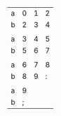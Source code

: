 |  |  |  |  |
| --- | --- | --- | --- |
| a | 0 | 1 | 2 |
| b | 2 | 3 | 4 |
|  |  |  |  |
| a | 3 | 4 | 5 |
| b | 5 | 6 | 7 |
|  |  |  |  |
| a | 6 | 7 | 8 |
| b | 8 | 9 | : |
|  |  |  |  |
| a | 9 |  |  |
| b | ; |  |  |
